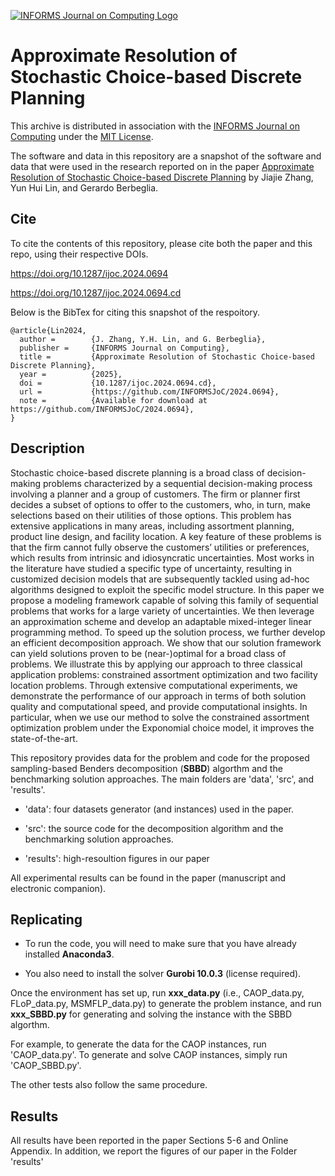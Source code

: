 [![INFORMS Journal on Computing Logo](https://INFORMSJoC.github.io/logos/INFORMS_Journal_on_Computing_Header.jpg)](https://pubsonline.informs.org/journal/ijoc)

# Approximate Resolution of Stochastic Choice-based Discrete Planning

This archive is distributed in association with the [INFORMS Journal on Computing](https://pubsonline.informs.org/journal/ijoc) under the [MIT License](LICENSE).

The software and data in this repository are a snapshot of the software and data that were used in the research reported on in the paper [Approximate Resolution of Stochastic Choice-based Discrete Planning](https://doi.org/10.1287/ijoc.2024.0694) by Jiajie Zhang, Yun Hui Lin, and Gerardo Berbeglia.

## Cite

To cite the contents of this repository, please cite both the paper and this repo, using their respective DOIs.

https://doi.org/10.1287/ijoc.2024.0694

https://doi.org/10.1287/ijoc.2024.0694.cd

Below is the BibTex for citing this snapshot of the respoitory.

```
@article{Lin2024,
  author =        {J. Zhang, Y.H. Lin, and G. Berbeglia},
  publisher =     {INFORMS Journal on Computing},
  title =         {Approximate Resolution of Stochastic Choice-based Discrete Planning},
  year =          {2025},
  doi =           {10.1287/ijoc.2024.0694.cd},
  url =           {https://github.com/INFORMSJoC/2024.0694},
  note =          {Available for download at https://github.com/INFORMSJoC/2024.0694},
}
```

## Description

Stochastic choice-based discrete planning is a broad class of decision-making problems characterized by a sequential decision-making process involving a planner and a group of customers. The firm or planner first decides a subset of options to offer to the customers, who, in turn, make selections based on their utilities of those options. This problem has extensive applications in many areas, including assortment planning, product line design, and facility location. A key feature of these problems is that the firm cannot fully observe the customers’ utilities or preferences, which results from intrinsic and idiosyncratic uncertainties. Most works in the literature have studied a specific type of uncertainty, resulting in customized decision models that are subsequently tackled using ad-hoc algorithms designed to exploit the specific model structure.
In this paper we propose a modeling framework capable of solving this family of sequential problems that works for a large variety of uncertainties. We then leverage an approximation scheme and develop an adaptable mixed-integer linear programming method. To speed up the solution process, we further develop an efficient decomposition approach. We show that our solution framework can yield solutions proven to be (near-)optimal for a broad class of problems. We illustrate this by applying our approach to three classical application problems: constrained assortment optimization and two facility location problems. Through extensive computational experiments, we demonstrate the performance of our approach in terms of both solution quality and computational speed, and provide computational insights. In particular, when we use our method to solve the constrained assortment optimization problem under the Exponomial choice model, it improves the state-of-the-art.

This repository provides data for the problem and code for the proposed sampling-based Benders decomposition (**SBBD**) algorthm and the benchmarking solution approaches. The main folders are 'data', 'src', and 'results'.

- 'data': four datasets generator (and instances) used in the paper.

- 'src': the source code for the decomposition algorithm and the benchmarking solution approaches.

- 'results': high-resoultion figures in our paper

All experimental results can be found in the paper (manuscript and electronic companion).


## Replicating

- To run the code, you will need to make sure that you have already installed **Anaconda3**.

- You also need to install the solver **Gurobi 10.0.3** (license required).

Once the environment has set up, run **xxx_data.py** (i.e., CAOP_data.py, FLoP_data.py, MSMFLP_data.py) to generate the problem instance, and run **xxx_SBBD.py** for generating and solving the instance with the SBBD algorthm. 

For example, to generate the data for the CAOP instances, run 'CAOP_data.py'. To generate and solve CAOP instances, simply run 'CAOP_SBBD.py'.

The other tests also follow the same procedure. 


## Results

All results have been reported in the paper Sections 5-6 and Online Appendix. In addition, we report the figures of our paper in the Folder 'results'
